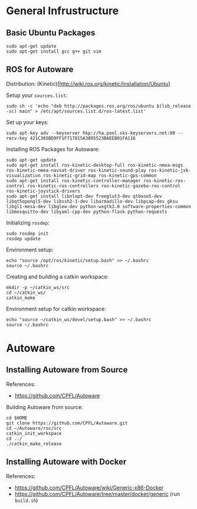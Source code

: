 # General Infrustructure

## Basic Ubuntu Packages

```
sudo apt-get update
sudo apt-get install gcc g++ git vim
```

## ROS for Autoware

Distribution: (Kinetic)[http://wiki.ros.org/kinetic/Installation/Ubuntu]

Setup your `sources.list`:

```
sudo sh -c 'echo "deb http://packages.ros.org/ros/ubuntu $(lsb_release -sc) main" > /etc/apt/sources.list.d/ros-latest.list'
```

Set up your keys:

```
sudo apt-key adv --keyserver hkp://ha.pool.sks-keyservers.net:80 --recv-key 421C365BD9FF1F717815A3895523BAEEB01FA116
```

Installing ROS Packages for Autoware:

```
sudo apt-get update
sudo apt-get install ros-kinetic-desktop-full ros-kinetic-nmea-msgs ros-kinetic-nmea-navsat-driver ros-kinetic-sound-play ros-kinetic-jsk-visualization ros-kinetic-grid-map ros-kinetic-gps-common
sudo apt-get install ros-kinetic-controller-manager ros-kinetic-ros-control ros-kinetic-ros-controllers ros-kinetic-gazebo-ros-control ros-kinetic-joystick-drivers
sudo apt-get install libnlopt-dev freeglut3-dev qtbase5-dev libqt5opengl5-dev libssh2-1-dev libarmadillo-dev libpcap-dev gksu libgl1-mesa-dev libglew-dev python-wxgtk3.0 software-properties-common libmosquitto-dev libyaml-cpp-dev python-flask python-requests
```

Initializing `rosdep`:

```
sudo rosdep init
rosdep update
```

Environment setup:

```
echo "source /opt/ros/kinetic/setup.bash" >> ~/.bashrc
source ~/.bashrc
```

Creating and building a catkin workspace:

```
mkdir -p ~/catkin_ws/src
cd ~/catkin_ws/
catkin_make
```

Environment setup for catkin workspace:

```
echo "source ~/catkin_ws/devel/setup.bash" >> ~/.bashrc
source ~/.bashrc
```


# Autoware

## Installing Autoware from Source

References:
  - https://github.com/CPFL/Autoware

Building Autoware from source:

```
cd $HOME
git clone https://github.com/CPFL/Autoware.git
cd ~/Autoware/ros/src
catkin_init_workspace
cd ../
./catkin_make_release
```


## Installing Autoware with Docker

References:
  - https://github.com/CPFL/Autoware/wiki/Generic-x86-Docker
  - https://github.com/CPFL/Autoware/tree/master/docker/generic (run `build.sh`)


